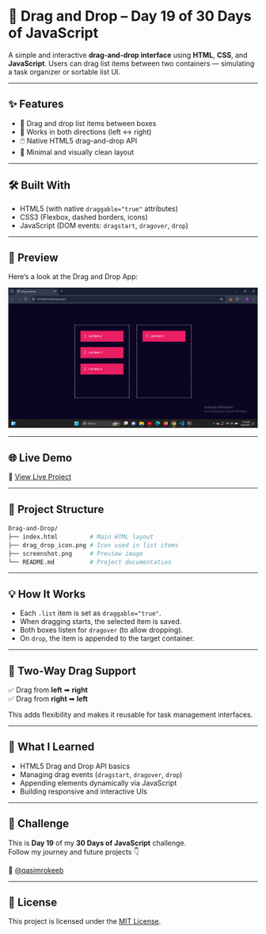 
# 🧲 Drag and Drop – Day 19 of 30 Days of JavaScript

A simple and interactive **drag-and-drop interface** using **HTML**, **CSS**, and **JavaScript**. Users can drag list items between two containers — simulating a task organizer or sortable list UI.

---

## ✨ Features

- 🔀 Drag and drop list items between boxes
- 🎯 Works in both directions (left ↔ right)
- 🖱️ Native HTML5 drag-and-drop API
- 💅 Minimal and visually clean layout

---

## 🛠️ Built With

- HTML5 (with native `draggable="true"` attributes)
- CSS3 (Flexbox, dashed borders, icons)
- JavaScript (DOM events: `dragstart`, `dragover`, `drop`)

---

## 📸 Preview

Here’s a look at the Drag and Drop App:

![App Preview](https://raw.githubusercontent.com/Qasim-Rokeeb/drag-and-drop/main/screenshot.png)

---

## 🌐 Live Demo

🔗 [View Live Project](https://qasim-rokeeb.github.io/drag-and-drop)

---

## 📁 Project Structure

```bash
Drag-and-Drop/
├── index.html         # Main HTML layout
├── drag_drop_icon.png # Icon used in list items
├── screenshot.png     # Preview image
└── README.md          # Project documentation
```

---

## 💡 How It Works

- Each `.list` item is set as `draggable="true"`.
- When dragging starts, the selected item is saved.
- Both boxes listen for `dragover` (to allow dropping).
- On `drop`, the item is appended to the target container.

---

## 🔄 Two-Way Drag Support

✅ Drag from **left** ➡ **right**  
✅ Drag from **right** ➡ **left**

This adds flexibility and makes it reusable for task management interfaces.

---

## 🧠 What I Learned

- HTML5 Drag and Drop API basics
- Managing drag events (`dragstart`, `dragover`, `drop`)
- Appending elements dynamically via JavaScript
- Building responsive and interactive UIs

---

## 📅 Challenge

This is **Day 19** of my **30 Days of JavaScript** challenge.  
Follow my journey and future projects 👇

📲 [@qasimrokeeb](https://x.com/qasimrokeeb)

---

## 📜 License

This project is licensed under the [MIT License](LICENSE).
````


